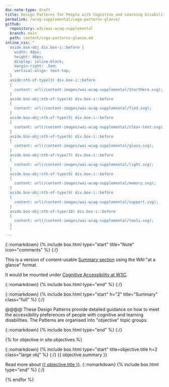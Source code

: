 ```yaml
---
doc-note-type: draft
title: Design Patterns for People with Cognitive and Learning Disabilities
permalink: /wcag-supplemental/coga-patterns-glance/
github: 
  repository: w3c/wai-wcag-supplemental
  branch: main
  path: content/coga-patterns-glance.md
inline_css: "
  aside.box-obj div.box-i::before {
    width: 40px;
    height: 40px;
    display: inline-block;
    margin-right: .5em;
    vertical-align: text-top;	
  }
  aside:nth-of-type(3) div.box-i::before 
  {   
    content: url(/content-images/wai-wcag-supplemental/StartHere.svg);
  }
  aside.box-obj:nth-of-type(4) div.box-i::before 
  {   
    content: url(/content-images/wai-wcag-supplemental/find.svg);
  }
  aside.box-obj:nth-of-type(5) div.box-i::before 
  {   
    content: url(/content-images/wai-wcag-supplemental/clear-text.svg);
  }
  aside.box-obj:nth-of-type(6) div.box-i::before 
  {   
    content: url(/content-images/wai-wcag-supplemental/glass.svg);
  }
  aside.box-obj:nth-of-type(7) div.box-i::before 
  {   
    content: url(/content-images/wai-wcag-supplemental/light.svg);
  }
  aside.box-obj:nth-of-type(8) div.box-i::before 
  {   
    content: url(/content-images/wai-wcag-supplemental/memory.svg);
  }
  aside.box-obj:nth-of-type(9) div.box-i::before 
  {   
    content: url(/content-images/wai-wcag-supplemental/support.svg);
  }
  aside.box-obj:nth-of-type(10) div.box-i::before 
  {   
    content: url(/content-images/wai-wcag-supplemental/tools.svg);
  }
  "
---
```


{::nomarkdown} {% include box.html type="start" title="Note" icon="comments"  %} {:/}

This is a version of content-usable [Summary section](https://www.w3.org/TR/coga-usable/#summary) using the WAI "at a glance" format.

It would be mounted under [Cognitive Accessibility at W3C](https://www.w3.org/WAI/cognitive/).

{::nomarkdown} {% include box.html type="end" %} {:/}

{::nomarkdown} {% include box.html type="start" h="2" title="Summary" class="full" %} {:/}

@@@@ These Design Patterns provide detailed guidance on how to meet the accessibility preferences of people with cognitive and learning disabilities. The Patterns are organised into "objective" topic groups.

{::nomarkdown} {% include box.html type="end" %} {:/}

{% for objective in site.objectives %}

{::nomarkdown} {% include box.html type="start" title=objective.title h=2 class="large obj" %} {:/}
{{ objective.summary }}

Read more about <a href="{{ objective.url | relative_url }}">{{ objective.title }}</a>.
{::nomarkdown} {% include box.html type="end" %} {:/}

{% endfor %}